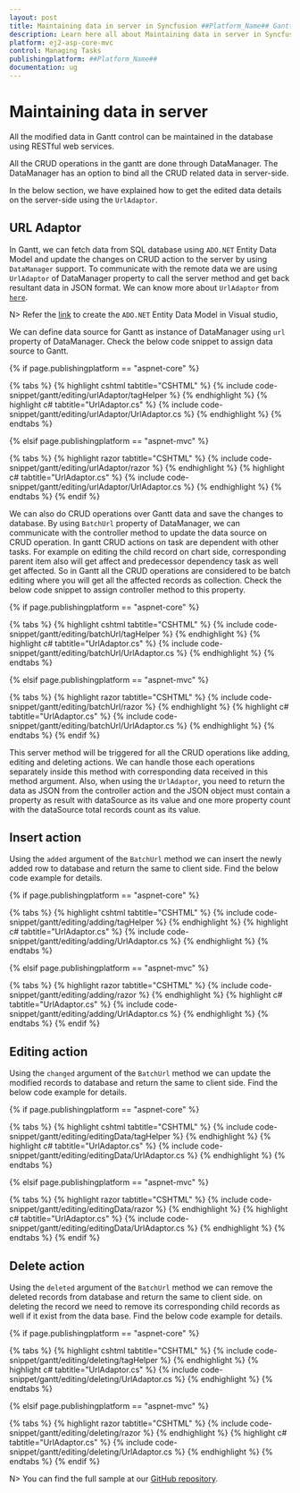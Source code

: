 ```yaml
---
layout: post
title: Maintaining data in server in Syncfusion ##Platform_Name## Gantt Component
description: Learn here all about Maintaining data in server in Syncfusion ##Platform_Name## Gantt component of Syncfusion Essential JS 2 and more.
platform: ej2-asp-core-mvc
control: Managing Tasks
publishingplatform: ##Platform_Name##
documentation: ug
---
```



# Maintaining data in server

All the modified data in Gantt control can be maintained in the database using RESTful web services.

All the CRUD operations in the gantt are done through DataManager. The DataManager has an option to bind all the CRUD related data in server-side.

In the below section, we have explained how to get the edited data details on the server-side using the `UrlAdaptor`.

## URL Adaptor

In Gantt, we can fetch data from SQL database using `ADO.NET` Entity Data Model and update the changes on CRUD action to the server by using `DataManager` support. To communicate with the remote data we are using `UrlAdaptor` of DataManager property to call the server method and get back resultant data in JSON format. We can know more about `UrlAdaptor` from [`here`](https://ej2.syncfusion.com/javascript/documentation/data/adaptors/?no-cache=1).

N> Refer the [link](https://docs.microsoft.com/en-us/aspnet/mvc/overview/older-versions-1/models-data/creating-model-classes-with-the-entity-framework-cs) to create the `ADO.NET` Entity Data Model in Visual studio,

We can define data source for Gantt as instance of DataManager using `url` property of DataManager. Check the below code snippet to assign data source to Gantt.

{% if page.publishingplatform == "aspnet-core" %}

{% tabs %}
{% highlight cshtml tabtitle="CSHTML" %}
{% include code-snippet/gantt/editing/urlAdaptor/tagHelper %}
{% endhighlight %}
{% highlight c# tabtitle="UrlAdaptor.cs" %}
{% include code-snippet/gantt/editing/urlAdaptor/UrlAdaptor.cs %}
{% endhighlight %}
{% endtabs %}

{% elsif page.publishingplatform == "aspnet-mvc" %}

{% tabs %}
{% highlight razor tabtitle="CSHTML" %}
{% include code-snippet/gantt/editing/urlAdaptor/razor %}
{% endhighlight %}
{% highlight c# tabtitle="UrlAdaptor.cs" %}
{% include code-snippet/gantt/editing/urlAdaptor/UrlAdaptor.cs %}
{% endhighlight %}
{% endtabs %}
{% endif %}



We can also do CRUD operations over Gantt data and save the changes to database. By using `BatchUrl` property of DataManager, we can communicate with the controller method to update the data source on CRUD operation. In gantt CRUD actions on task are dependent with other tasks. For example on editing the child record on chart side, corresponding parent item also will get affect and predecessor dependency task as well get affected. So in Gantt all the CRUD operations are considered to be batch editing where you will get all the affected records as collection. Check the below code snippet to assign controller method to this property.

{% if page.publishingplatform == "aspnet-core" %}

{% tabs %}
{% highlight cshtml tabtitle="CSHTML" %}
{% include code-snippet/gantt/editing/batchUrl/tagHelper %}
{% endhighlight %}
{% highlight c# tabtitle="UrlAdaptor.cs" %}
{% include code-snippet/gantt/editing/batchUrl/UrlAdaptor.cs %}
{% endhighlight %}
{% endtabs %}

{% elsif page.publishingplatform == "aspnet-mvc" %}

{% tabs %}
{% highlight razor tabtitle="CSHTML" %}
{% include code-snippet/gantt/editing/batchUrl/razor %}
{% endhighlight %}
{% highlight c# tabtitle="UrlAdaptor.cs" %}
{% include code-snippet/gantt/editing/batchUrl/UrlAdaptor.cs %}
{% endhighlight %}
{% endtabs %}
{% endif %}



This server method will be triggered for all the CRUD operations like adding, editing and deleting actions. We can handle those each operations separately inside this method with corresponding data received in this method argument. Also, when using the `UrlAdaptor`, you need to return the data as JSON from the controller action and the JSON object must contain a property as result with dataSource as its value and one more property count with the dataSource total records count as its value.

## Insert action

Using the `added` argument of the `BatchUrl` method we can insert the newly added row to database and return the same to client side. Find the below code example for details.

{% if page.publishingplatform == "aspnet-core" %}

{% tabs %}
{% highlight cshtml tabtitle="CSHTML" %}
{% include code-snippet/gantt/editing/adding/tagHelper %}
{% endhighlight %}
{% highlight c# tabtitle="UrlAdaptor.cs" %}
{% include code-snippet/gantt/editing/adding/UrlAdaptor.cs %}
{% endhighlight %}
{% endtabs %}

{% elsif page.publishingplatform == "aspnet-mvc" %}

{% tabs %}
{% highlight razor tabtitle="CSHTML" %}
{% include code-snippet/gantt/editing/adding/razor %}
{% endhighlight %}
{% highlight c# tabtitle="UrlAdaptor.cs" %}
{% include code-snippet/gantt/editing/adding/UrlAdaptor.cs %}
{% endhighlight %}
{% endtabs %}
{% endif %}



## Editing action

Using the `changed` argument of the `BatchUrl` method we can update the modified records to database and return the same to client side. Find the below code example for details.

{% if page.publishingplatform == "aspnet-core" %}

{% tabs %}
{% highlight cshtml tabtitle="CSHTML" %}
{% include code-snippet/gantt/editing/editingData/tagHelper %}
{% endhighlight %}
{% highlight c# tabtitle="UrlAdaptor.cs" %}
{% include code-snippet/gantt/editing/editingData/UrlAdaptor.cs %}
{% endhighlight %}
{% endtabs %}

{% elsif page.publishingplatform == "aspnet-mvc" %}

{% tabs %}
{% highlight razor tabtitle="CSHTML" %}
{% include code-snippet/gantt/editing/editingData/razor %}
{% endhighlight %}
{% highlight c# tabtitle="UrlAdaptor.cs" %}
{% include code-snippet/gantt/editing/editingData/UrlAdaptor.cs %}
{% endhighlight %}
{% endtabs %}
{% endif %}



## Delete action

Using the `deleted` argument of the `BatchUrl` method we can remove the deleted records from database and return the same to client side. on deleting the record we need to remove its corresponding child records as well if it exist from the data base. Find the below code example for details.

{% if page.publishingplatform == "aspnet-core" %}

{% tabs %}
{% highlight cshtml tabtitle="CSHTML" %}
{% include code-snippet/gantt/editing/deleting/tagHelper %}
{% endhighlight %}
{% highlight c# tabtitle="UrlAdaptor.cs" %}
{% include code-snippet/gantt/editing/deleting/UrlAdaptor.cs %}
{% endhighlight %}
{% endtabs %}

{% elsif page.publishingplatform == "aspnet-mvc" %}

{% tabs %}
{% highlight razor tabtitle="CSHTML" %}
{% include code-snippet/gantt/editing/deleting/razor %}
{% endhighlight %}
{% highlight c# tabtitle="UrlAdaptor.cs" %}
{% include code-snippet/gantt/editing/deleting/UrlAdaptor.cs %}
{% endhighlight %}
{% endtabs %}
{% endif %}



N> You can find the full sample at our [GitHub repository](https://github.com/SyncfusionExamples/EJ2-Gantt-MVC-CRUD-URL-ADAPTOR).